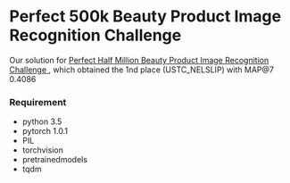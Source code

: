 # Perfect 500k Beauty Product Image Recognition Challenge


Our solution for [Perfect Half Million Beauty Product Image Recognition Challenge
](https://challenge2019.perfectcorp.com/index.html), which obtained the 1nd place (USTC_NELSLIP) with MAP@7 0.4086


### Requirement
- python 3.5
- pytorch 1.0.1
- PIL
- torchvision
- pretrainedmodels
- tqdm

